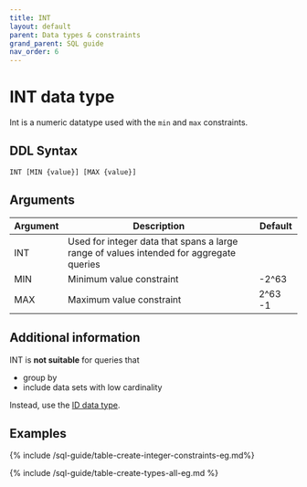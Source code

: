 ```yaml
---
title: INT
layout: default
parent: Data types & constraints
grand_parent: SQL guide
nav_order: 6
---
```


# INT data type

Int is a numeric datatype used with the `min` and `max` constraints.

## DDL Syntax

```
INT [MIN {value}] [MAX {value}]
```

## Arguments

| Argument | Description | Default |
|---|---|---|
| INT | Used for integer data that spans a large range of values intended for aggregate queries |  |
| MIN | Minimum value constraint | -2^63 |
| MAX | Maximum value constraint | 2^63 -1 |

## Additional information

INT is **not suitable** for queries that
* group by
* include data sets with low cardinality

Instead, use the [ID data type](/docs/sql-guide/data-types/data-type-id).

## Examples

{% include /sql-guide/table-create-integer-constraints-eg.md%}

{% include /sql-guide/table-create-types-all-eg.md %}
